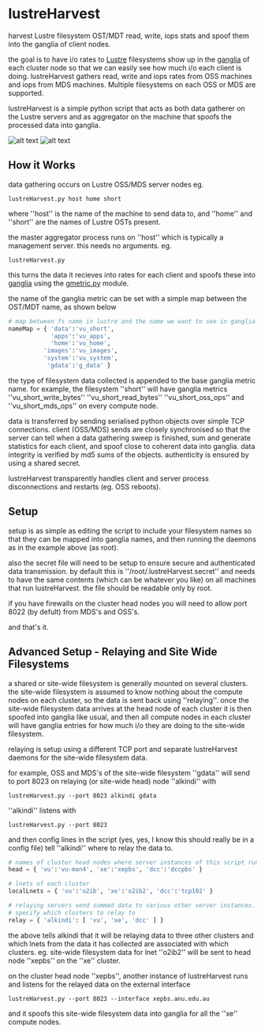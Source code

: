 lustreHarvest
=============

harvest Lustre filesystem OST/MDT read, write, iops stats and spoof them into the ganglia of client nodes.

the goal is to have i/o rates to [Lustre](http://en.wikipedia.org/wiki/Lustre_%28file_system%29 "Lustre at Wikipedia") filesystems show up in the [ganglia](https://github.com/ganglia/) of each cluster node so that we can easily see how much i/o each client is doing. lustreHarvest gathers read, write and iops rates from OSS machines and iops from MDS machines. Multiple filesystems on each OSS or MDS are supported.

lustreHarvest is a simple python script that acts as both data gatherer on the Lustre servers and as aggregator on the machine that spoofs the processed data into ganglia.

![alt text](http://sf.anu.edu.au/~rjh900/git/lustreHarvest/cluster_ops.png "whole cluster iops")
![alt text](http://sf.anu.edu.au/~rjh900/git/lustreHarvest/node_io.png "read and write i/o from one node")

How it Works
------------

data gathering occurs on Lustre OSS/MDS server nodes eg.

    lustreHarvest.py host home short

where ''host'' is the name of the machine to send data to, and ''home'' and ''short'' are the names of Lustre OSTs present.

the master aggregator process runs on ''host'' which is typically a management server. this needs no arguments. eg.

    lustreHarvest.py

this turns the data it recieves into rates for each client and spoofs these into [ganglia](https://github.com/ganglia/) using the [gmetric.py](https://github.com/ganglia/ganglia_contrib/tree/master/gmetric-python) module.

the name of the ganglia metric can be set with a simple map between the OST/MDT name, as shown below

```python
# map between fs name in lustre and the name we want to see in ganglia
nameMap = { 'data':'vu_short',
            'apps':'vu_apps',
            'home':'vu_home',
          'images':'vu_images',
          'system':'vu_system',
           'gdata':'g_data' }
```

the type of filesystem data collected is appended to the base ganglia metric name. for example, the filesystem ''short'' will have ganglia metrics ''vu_short_write_bytes'' ''vu_short_read_bytes'' ''vu_short_oss_ops'' and ''vu_short_mds_ops'' on every compute node.

data is transferred by sending serialised python objects over simple TCP connections. client (OSS/MDS) sends are closely synchronised so that the server can tell when a data gathering sweep is finished, sum and generate statistics for each client, and spoof close to coherent data into ganglia. data integrity is verified by md5 sums of the objects. authenticity is ensured by using a shared secret.

lustreHarvest transparently handles client and server process disconnections and restarts (eg. OSS reboots).

Setup
-----

setup is as simple as editing the script to include your filesystem names so that they can be mapped into ganglia names, and then running the daemons as in the example above (as root).

also the secret file will need to be setup to ensure secure and authenticated data transmission. by default this is ''/root/.lustreHarvest.secret'' and needs to have the same contents (which can be whatever you like) on all machines that run lustreHarvest. the file should be readable only by root.

if you have firewalls on the cluster head nodes you will need to allow port 8022 (by defult) from MDS's and OSS's.

and that's it.

Advanced Setup - Relaying and Site Wide Filesystems
---------------------------------------------------

a shared or site-wide filesystem is generally mounted on several clusters. the site-wide filesystem is assumed to know nothing about the compute nodes on each cluster, so the data is sent back using ''relaying''. once the site-wide filesystem data arrives at the head node of each cluster it is then spoofed into ganglia like usual, and then all compute nodes in each cluster will have ganglia entries for how much i/o they are doing to the site-wide filesystem.

relaying is setup using a different TCP port and separate lustreHarvest daemons for the site-wide filesystem data.

for example, OSS and MDS's of the site-wide filesystem ''gdata'' will send to port 8023 on relaying (or site-wide head) node ''alkindi'' with

    lustreHarvest.py --port 8023 alkindi gdata

''alkindi'' listens with

    lustreHarvest.py --port 8023

and then config lines in the script (yes, yes, I know this should really be in a config file) tell ''alkindi'' where to relay the data to.

```python
# names of cluster head nodes where server instances of this script run
head = { 'vu':'vu-man4', 'xe':'xepbs', 'dcc':'dccpbs' }

# lnets of each cluster
localLnets = { 'vu':'o2ib', 'xe':'o2ib2', 'dcc':'tcp102' }

# relaying servers send summed data to various other server instances.
# specify which clusters to relay to
relay = { 'alkindi': [ 'vu', 'xe', 'dcc' ] }
```

the above tells alkindi that it will be relaying data to three other clusters and which lnets from the data it has collected are associated with which clusters.
eg. site-wide filesystem data for lnet ''o2ib2'' will be sent to head node ''xepbs'' on the ''xe'' cluster.

on the cluster head node ''xepbs'', another instance of lustreHarvest runs and listens for the relayed data on the external interface

    lustreHarvest.py --port 8023 --interface xepbs.anu.edu.au

and it spoofs this site-wide filesystem data into ganglia for all the ''xe'' compute nodes.

